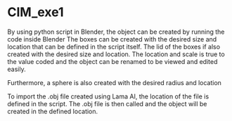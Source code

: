 # CIM_exe1

  By using python script in Blender, the object can be created by running the code inside Blender 
  The boxes can be created with the desired size and location that can be defined in the script itself. 
  The lid of the boxes if also created with the desired size and location. 
  The location and scale is true to the value coded and the object can be renamed to be viewed and edited easily. 
  
  Furthermore, a sphere is also created with the desired radius and location 
  
  To import the .obj file created using Lama AI, the location of the file is defined in the script. 
  The .obj file is then called and the object will be created in the defined location. 
